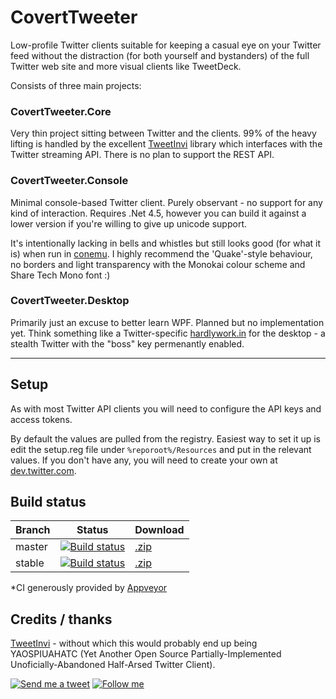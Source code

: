 CovertTweeter
=============

Low-profile Twitter clients suitable for keeping a casual eye on your Twitter feed without the distraction (for both yourself and bystanders) of the full Twitter web site and more visual clients like TweetDeck.

Consists of three main projects:

### CovertTweeter.Core

Very thin project sitting between Twitter and the clients. 99% of the heavy lifting is handled by the excellent [TweetInvi](https://tweetinvi.codeplex.com) library which interfaces with the Twitter streaming API. There is no plan to support the REST API.

### CovertTweeter.Console

Minimal console-based Twitter client. Purely observant - no support for any kind of interaction. Requires .Net 4.5, however you can build it against a lower version if you're willing to give up unicode support.

It's intentionally lacking in bells and whistles but still looks good (for what it is) when run in [conemu](http://code.google.com/p/conemu-maximus5/). I highly recommend the 'Quake'-style behaviour, no borders and light transparency with the Monokai colour scheme and Share Tech Mono font :)

### CovertTweeter.Desktop

Primarily just an excuse to better learn WPF. Planned but no implementation yet. Think something like a Twitter-specific [hardlywork.in](http://hardlywork.in) for the desktop - a stealth Twitter with the "boss" key permenantly enabled.

-------

Setup
-----

As with most Twitter API clients you will need to configure the API keys and access tokens.

By default the values are pulled from the registry. Easiest way to set it up is edit the setup.reg file under `%reporoot%/Resources` and put in the relevant values. If you don't have any, you will need to create your own at [dev.twitter.com](https://dev.twitter.com).

Build status
--------

Branch | Status | Download
------|-----|------
master | [![Build status](https://ci-beta.appveyor.com/api/projects/status/rgra2l9lhf8281v6/branch/master)](https://ci-beta.appveyor.com/project/nathanchere/coverttweeter) | [.zip](https://github.com/nathanchere/CovertTweeter/archive/master.zip)
stable | [![Build status](https://ci-beta.appveyor.com/api/projects/status/rgra2l9lhf8281v6/branch/stable)](https://ci-beta.appveyor.com/project/nathanchere/coverttweeter) | [.zip](https://github.com/nathanchere/CovertTweeter/archive/stable.zip)
*CI generously provided by [Appveyor](http://appveyor.com)

Credits / thanks
------

[TweetInvi](https://tweetinvi.codeplex.com) - without which this would probably end up being YAOSPIUAHATC (Yet Another Open Source Partially-Implemented Unoficially-Abandoned Half-Arsed Twitter Client).

[![Send me a tweet](http://nathanchere.github.io/twitter_tweet.png)](https://twitter.com/intent/user?screen_name=nathanchere "Send me a tweet") [![Follow me](http://nathanchere.github.io/twitter_follow.png)](https://twitter.com/intent/user?screen_name=nathanchere "Follow me")
